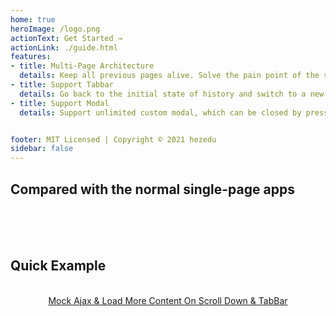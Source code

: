 ```yaml
---
home: true
heroImage: /logo.png
actionText: Get Started →
actionLink: ./guide.html
features:
- title: Multi-Page Architecture
  details: Keep all previous pages alive. Solve the pain point of the single-page apps with only one page alive.
- title: Support Tabbar
  details: Go back to the initial state of history and switch to a new page, It achieves native-like features.
- title: Support Modal
  details: Support unlimited custom modal, which can be closed by pressing the back key.


footer: MIT Licensed | Copyright © 2021 hezedu
sidebar: false
---
```


<h2 id="index-compared">Compared with the normal single-page apps</h2>

<!-- - **Normal single-page apps:** When it back to the list page from the details page, The list page has to be recreated, and the API is requested again, and the scroll bar goes to the top.
- **Use history-navigation-vue:** When it back to the list page from the details page, list page everything remains the same, and has the corresponding transition effect. -->

<br>

<index-diff /> 



<br>

<!-- ## Quick Example
<div style="text-align: center">

[Mock Ajax & Load More Content On Scroll Down & TabBar](https://hezedu.github.io/history-navigation-vue/examples/quick-example.html)

</div> -->
<br>
<h2 id="quickExample">Quick Example</h2>
<p style="text-align: center;">
<br>
<a href="https://hezedu.github.io/history-navigation-vue/examples/quick-example.html" target="_blank" rel="noopener noreferrer">Mock Ajax & Load More Content On Scroll Down & TabBar<span class="open_new_win_icon"></span></a>
</p>
<br>
<br>

